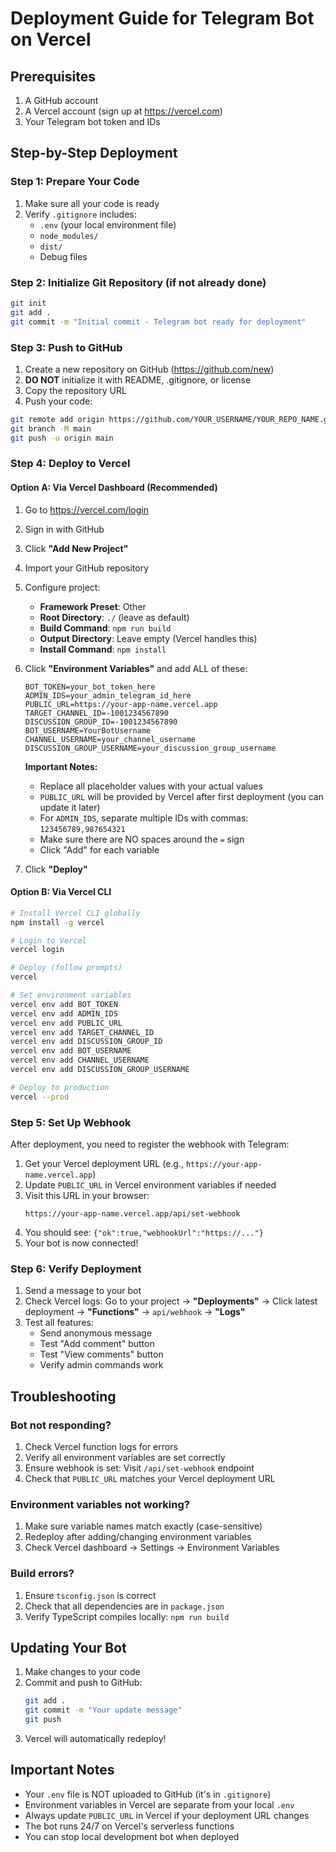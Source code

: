 # Deployment Guide for Telegram Bot on Vercel

## Prerequisites
1. A GitHub account
2. A Vercel account (sign up at https://vercel.com)
3. Your Telegram bot token and IDs

## Step-by-Step Deployment

### Step 1: Prepare Your Code
1. Make sure all your code is ready
2. Verify `.gitignore` includes:
   - `.env` (your local environment file)
   - `node_modules/`
   - `dist/`
   - Debug files

### Step 2: Initialize Git Repository (if not already done)
```bash
git init
git add .
git commit -m "Initial commit - Telegram bot ready for deployment"
```

### Step 3: Push to GitHub
1. Create a new repository on GitHub (https://github.com/new)
2. **DO NOT** initialize it with README, .gitignore, or license
3. Copy the repository URL
4. Push your code:
```bash
git remote add origin https://github.com/YOUR_USERNAME/YOUR_REPO_NAME.git
git branch -M main
git push -u origin main
```

### Step 4: Deploy to Vercel

#### Option A: Via Vercel Dashboard (Recommended)
1. Go to https://vercel.com/login
2. Sign in with GitHub
3. Click **"Add New Project"**
4. Import your GitHub repository
5. Configure project:
   - **Framework Preset**: Other
   - **Root Directory**: `./` (leave as default)
   - **Build Command**: `npm run build`
   - **Output Directory**: Leave empty (Vercel handles this)
   - **Install Command**: `npm install`
6. Click **"Environment Variables"** and add ALL of these:

   ```
   BOT_TOKEN=your_bot_token_here
   ADMIN_IDS=your_admin_telegram_id_here
   PUBLIC_URL=https://your-app-name.vercel.app
   TARGET_CHANNEL_ID=-1001234567890
   DISCUSSION_GROUP_ID=-1001234567890
   BOT_USERNAME=YourBotUsername
   CHANNEL_USERNAME=your_channel_username
   DISCUSSION_GROUP_USERNAME=your_discussion_group_username
   ```

   **Important Notes:**
   - Replace all placeholder values with your actual values
   - `PUBLIC_URL` will be provided by Vercel after first deployment (you can update it later)
   - For `ADMIN_IDS`, separate multiple IDs with commas: `123456789,987654321`
   - Make sure there are NO spaces around the `=` sign
   - Click "Add" for each variable

7. Click **"Deploy"**

#### Option B: Via Vercel CLI
```bash
# Install Vercel CLI globally
npm install -g vercel

# Login to Vercel
vercel login

# Deploy (follow prompts)
vercel

# Set environment variables
vercel env add BOT_TOKEN
vercel env add ADMIN_IDS
vercel env add PUBLIC_URL
vercel env add TARGET_CHANNEL_ID
vercel env add DISCUSSION_GROUP_ID
vercel env add BOT_USERNAME
vercel env add CHANNEL_USERNAME
vercel env add DISCUSSION_GROUP_USERNAME

# Deploy to production
vercel --prod
```

### Step 5: Set Up Webhook
After deployment, you need to register the webhook with Telegram:

1. Get your Vercel deployment URL (e.g., `https://your-app-name.vercel.app`)
2. Update `PUBLIC_URL` in Vercel environment variables if needed
3. Visit this URL in your browser:
   ```
   https://your-app-name.vercel.app/api/set-webhook
   ```
4. You should see: `{"ok":true,"webhookUrl":"https://..."}`
5. Your bot is now connected!

### Step 6: Verify Deployment
1. Send a message to your bot
2. Check Vercel logs: Go to your project → **"Deployments"** → Click latest deployment → **"Functions"** → `api/webhook` → **"Logs"**
3. Test all features:
   - Send anonymous message
   - Test "Add comment" button
   - Test "View comments" button
   - Verify admin commands work

## Troubleshooting

### Bot not responding?
1. Check Vercel function logs for errors
2. Verify all environment variables are set correctly
3. Ensure webhook is set: Visit `/api/set-webhook` endpoint
4. Check that `PUBLIC_URL` matches your Vercel deployment URL

### Environment variables not working?
1. Make sure variable names match exactly (case-sensitive)
2. Redeploy after adding/changing environment variables
3. Check Vercel dashboard → Settings → Environment Variables

### Build errors?
1. Ensure `tsconfig.json` is correct
2. Check that all dependencies are in `package.json`
3. Verify TypeScript compiles locally: `npm run build`

## Updating Your Bot
1. Make changes to your code
2. Commit and push to GitHub:
   ```bash
   git add .
   git commit -m "Your update message"
   git push
   ```
3. Vercel will automatically redeploy!

## Important Notes
- Your `.env` file is NOT uploaded to GitHub (it's in `.gitignore`)
- Environment variables in Vercel are separate from your local `.env`
- Always update `PUBLIC_URL` in Vercel if your deployment URL changes
- The bot runs 24/7 on Vercel's serverless functions
- You can stop local development bot when deployed

